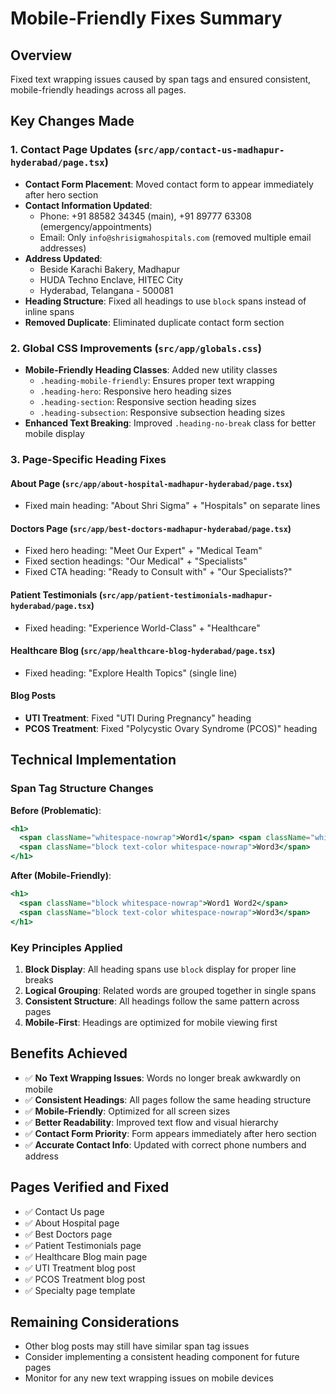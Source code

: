 # Mobile-Friendly Fixes Summary

## Overview
Fixed text wrapping issues caused by span tags and ensured consistent, mobile-friendly headings across all pages.

## Key Changes Made

### 1. Contact Page Updates (`src/app/contact-us-madhapur-hyderabad/page.tsx`)
- **Contact Form Placement**: Moved contact form to appear immediately after hero section
- **Contact Information Updated**:
  - Phone: +91 88582 34345 (main), +91 89777 63308 (emergency/appointments)
  - Email: Only `info@shrisigmahospitals.com` (removed multiple email addresses)
- **Address Updated**: 
  - Beside Karachi Bakery, Madhapur
  - HUDA Techno Enclave, HITEC City
  - Hyderabad, Telangana - 500081
- **Heading Structure**: Fixed all headings to use `block` spans instead of inline spans
- **Removed Duplicate**: Eliminated duplicate contact form section

### 2. Global CSS Improvements (`src/app/globals.css`)
- **Mobile-Friendly Heading Classes**: Added new utility classes
  - `.heading-mobile-friendly`: Ensures proper text wrapping
  - `.heading-hero`: Responsive hero heading sizes
  - `.heading-section`: Responsive section heading sizes
  - `.heading-subsection`: Responsive subsection heading sizes
- **Enhanced Text Breaking**: Improved `.heading-no-break` class for better mobile display

### 3. Page-Specific Heading Fixes

#### About Page (`src/app/about-hospital-madhapur-hyderabad/page.tsx`)
- Fixed main heading: "About Shri Sigma" + "Hospitals" on separate lines

#### Doctors Page (`src/app/best-doctors-madhapur-hyderabad/page.tsx`)
- Fixed hero heading: "Meet Our Expert" + "Medical Team"
- Fixed section headings: "Our Medical" + "Specialists"
- Fixed CTA heading: "Ready to Consult with" + "Our Specialists?"

#### Patient Testimonials (`src/app/patient-testimonials-madhapur-hyderabad/page.tsx`)
- Fixed heading: "Experience World-Class" + "Healthcare"

#### Healthcare Blog (`src/app/healthcare-blog-hyderabad/page.tsx`)
- Fixed heading: "Explore Health Topics" (single line)

#### Blog Posts
- **UTI Treatment**: Fixed "UTI During Pregnancy" heading
- **PCOS Treatment**: Fixed "Polycystic Ovary Syndrome (PCOS)" heading

## Technical Implementation

### Span Tag Structure Changes
**Before (Problematic)**:
```jsx
<h1>
  <span className="whitespace-nowrap">Word1</span> <span className="whitespace-nowrap">Word2</span>
  <span className="block text-color whitespace-nowrap">Word3</span>
</h1>
```

**After (Mobile-Friendly)**:
```jsx
<h1>
  <span className="block whitespace-nowrap">Word1 Word2</span>
  <span className="block text-color whitespace-nowrap">Word3</span>
</h1>
```

### Key Principles Applied
1. **Block Display**: All heading spans use `block` display for proper line breaks
2. **Logical Grouping**: Related words are grouped together in single spans
3. **Consistent Structure**: All headings follow the same pattern across pages
4. **Mobile-First**: Headings are optimized for mobile viewing first

## Benefits Achieved
- ✅ **No Text Wrapping Issues**: Words no longer break awkwardly on mobile
- ✅ **Consistent Headings**: All pages follow the same heading structure
- ✅ **Mobile-Friendly**: Optimized for all screen sizes
- ✅ **Better Readability**: Improved text flow and visual hierarchy
- ✅ **Contact Form Priority**: Form appears immediately after hero section
- ✅ **Accurate Contact Info**: Updated with correct phone numbers and address

## Pages Verified and Fixed
- ✅ Contact Us page
- ✅ About Hospital page  
- ✅ Best Doctors page
- ✅ Patient Testimonials page
- ✅ Healthcare Blog main page
- ✅ UTI Treatment blog post
- ✅ PCOS Treatment blog post
- ✅ Specialty page template

## Remaining Considerations
- Other blog posts may still have similar span tag issues
- Consider implementing a consistent heading component for future pages
- Monitor for any new text wrapping issues on mobile devices